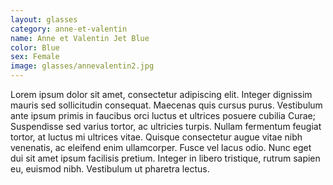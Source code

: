 ```yaml
---
layout: glasses
category: anne-et-valentin
name: Anne et Valentin Jet Blue
color: Blue
sex: Female
image: glasses/annevalentin2.jpg
---
```


Lorem ipsum dolor sit amet, consectetur adipiscing elit. Integer dignissim mauris sed sollicitudin consequat. Maecenas quis cursus purus. Vestibulum ante ipsum primis in faucibus orci luctus et ultrices posuere cubilia Curae; Suspendisse sed varius tortor, ac ultricies turpis. Nullam fermentum feugiat tortor, at luctus mi ultrices vitae. Quisque consectetur augue vitae nibh venenatis, ac eleifend enim ullamcorper. Fusce vel lacus odio. Nunc eget dui sit amet ipsum facilisis pretium. Integer in libero tristique, rutrum sapien eu, euismod nibh. Vestibulum ut pharetra lectus.